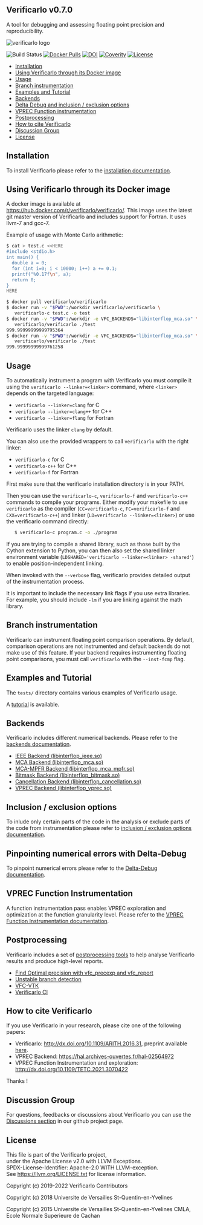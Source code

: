 ## Verificarlo v0.7.0

A tool for debugging and assessing floating point precision and reproducibility.

![verificarlo logo](https://avatars1.githubusercontent.com/u/12033642)

![Build Status](https://github.com/verificarlo/verificarlo/workflows/test-docker/badge.svg?branch=master)
[![Docker Pulls](https://img.shields.io/docker/pulls/verificarlo/verificarlo)](https://hub.docker.com/r/verificarlo/verificarlo)
[![DOI](https://zenodo.org/badge/34260221.svg)](https://zenodo.org/badge/latestdoi/34260221)
[![Coverity](https://scan.coverity.com/projects/19956/badge.svg)](https://scan.coverity.com/projects/verificarlo-verificarlo)
[![License](https://img.shields.io/badge/License-Apache_2.0-blue.svg)](https://releases.llvm.org/13.0.0/LICENSE.TXT)


   * [Installation](#installation)
   * [Using Verificarlo through its Docker image](#using-verificarlo-through-its-docker-image)
   * [Usage](#usage)
   * [Branch instrumentation](#branch-instrumentation)
   * [Examples and Tutorial](#examples-and-tutorial)
   * [Backends](#backends)
   * [Delta Debug and inclusion / exclusion options](#delta-debug-and-inclusion--exclusion-options)
   * [VPREC Function instrumentation](#vprec-function-instrumentation)
   * [Postprocessing](#postprocessing)
   * [How to cite Verificarlo](#how-to-cite-verificarlo)
   * [Discussion Group](#discussion-group)
   * [License](#license)


## Installation

To install Verificarlo please refer to the [installation documentation](doc/01-Install.md).

## Using Verificarlo through its Docker image

A docker image is available at https://hub.docker.com/r/verificarlo/verificarlo/.
This image uses the latest git master version of Verificarlo and includes
support for Fortran. It uses llvm-7 and gcc-7.

Example of usage with Monte Carlo arithmetic:

```bash
$ cat > test.c <<HERE
#include <stdio.h>
int main() {
  double a = 0;
  for (int i=0; i < 10000; i++) a += 0.1;
  printf("%0.17f\n", a);
  return 0;
}
HERE

$ docker pull verificarlo/verificarlo
$ docker run -v "$PWD":/workdir verificarlo/verificarlo \
   verificarlo-c test.c -o test
$ docker run -v "$PWD":/workdir -e VFC_BACKENDS="libinterflop_mca.so" \
   verificarlo/verificarlo ./test
999.99999999999795364
$ docker run -v "$PWD":/workdir -e VFC_BACKENDS="libinterflop_mca.so" \
   verificarlo/verificarlo ./test
999.99999999999761258
```

## Usage

To automatically instrument a program with Verificarlo you must compile it using
the `verificarlo --linker=<linker>` command, where `<linker>` depends on the targeted language:


* `verificarlo --linker=clang`   for C
* `verificarlo --linker=clang++` for C++
* `verificarlo --linker=flang`   for Fortran

Verificarlo uses the linker `clang` by default.

You can also use the provided wrappers to call `verificarlo` with the right linker:

* `verificarlo-c` for C
* `verificarlo-c++` for C++
* `verificarlo-f` for Fortran

First make sure that the verificarlo installation
directory is in your PATH.

Then you can use the `verificarlo-c`, `verificarlo-f` and `verificarlo-c++` commands to compile your programs.
Either modify your makefile to use `verificarlo` as the compiler (`CC=verificarlo-c`,
`FC=verificarlo-f` and `CXX=verificarlo-c++`) and linker (`LD=verificarlo --linker=<linker>`) or use the verificarlo command
directly:

```bash
   $ verificarlo-c program.c -o ./program
```

If you are trying to compile a shared library, such as those built by the Cython
extension to Python, you can then also set the shared linker environment variable
(`LDSHARED='verificarlo --linker=<linker> -shared'`) to enable position-independent linking.

When invoked with the `--verbose` flag, verificarlo provides detailed output of
the instrumentation process.

It is important to include the necessary link flags if you use extra libraries.
For example, you should include `-lm` if you are linking against the math
library.

## Branch instrumentation

Verificarlo can instrument floating point comparison operations. By default,
comparison operations are not instrumented and default backends do not make use of
this feature. If your backend requires instrumenting floating point comparisons, you
must call `verificarlo` with the `--inst-fcmp` flag.

## Examples and Tutorial

The `tests/` directory contains various examples of Verificarlo usage.

A [tutorial](https://github.com/verificarlo/verificarlo/wiki/Tutorials) is available.

## Backends

Verificarlo includes different numerical backends. Please refer to the [backends documentation](doc/02-Backends.md).

  * [IEEE Backend (libinterflop_ieee.so)](doc/02-Backends.md#ieee-backend-libinterflop_ieeeso)
  * [MCA Backend (libinterflop_mca.so)](doc/02-Backends.md#mca-backend-libinterflop_mcaso)
  * [MCA-MPFR Backend (libinterflop_mca_mpfr.so)](doc/02-Backends.md#mca-mpfr-backend-libinterflop_mca_mpfrso)
  * [Bitmask Backend (libinterflop_bitmask.so)](doc/02-Backends.md#bitmask-backend-libinterflop_bitmaskso)
  * [Cancellation Backend (libinterflop_cancellation.so)](doc/02-Backends.md#cancellation-backend-libinterflop_cancellationso)
  * [VPREC Backend (libinterflop_vprec.so)](doc/02-Backends.md#vprec-backend-libinterflop_vprecso)

## Inclusion / exclusion options

To inlude only certain parts of the code in the analysis or exclude parts of
the code from instrumentation please refer to [inclusion / exclusion options documentation](doc/03-inclusion-exclusion.md).


## Pinpointing numerical errors with Delta-Debug

To pinpoint numerical errors please refer to the [Delta-Debug documentation](doc/04-DeltaDebug.md).

## VPREC Function Instrumentation

A function instrumentation pass enables VPREC exploration and optimization at
the function granularity level. Please refer to the [VPREC Function Instrumentation documentation](doc/05-VPREC-function-instrumentation.md).

## Postprocessing

Verificarlo includes a set of [postprocessing tools](doc/06-Postprocessing.md) to help analyse Verificarlo results and produce high-level reports.

  * [Find Optimal precision with vfc_precexp and vfc_report](doc/06-Postprocessing.md#find-optimal-precision-with-vfc_precexp-and-vfc_report)
  * [Unstable branch detection](doc/06-Postprocessing.md#unstable-branch-detection)
  * [VFC-VTK](doc/06-Postprocessing.md#vfc-vtk)
  * [Verificarlo CI](doc/06-Postprocessing.md#verificarlo-ci)

## How to cite Verificarlo

If you use Verificarlo in your research, please cite one of the following papers:

- Verificarlo: http://dx.doi.org/10.1109/ARITH.2016.31, preprint available [here](https://hal.archives-ouvertes.fr/hal-01192668/file/verificarlo-preprint.pdf).
- VPREC Backend: https://hal.archives-ouvertes.fr/hal-02564972
- VPREC Function Instrumentation and exploration: http://dx.doi.org/10.1109/TETC.2021.3070422

Thanks !

## Discussion Group

For questions, feedbacks or discussions about Verificarlo you can use the [Discussions section](https://github.com/verificarlo/verificarlo/discussions) in our github project page.

## License
This file is part of the Verificarlo project,                        
under the Apache License v2.0 with LLVM Exceptions.                 
SPDX-License-Identifier: Apache-2.0 WITH LLVM-exception.             
See https://llvm.org/LICENSE.txt for license information.            

Copyright (c) 2019-2022
   Verificarlo Contributors

Copyright (c) 2018
   Universite de Versailles St-Quentin-en-Yvelines

Copyright (c) 2015
   Universite de Versailles St-Quentin-en-Yvelines
   CMLA, Ecole Normale Superieure de Cachan

